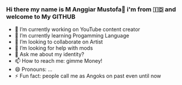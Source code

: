 ### Hi there my name is M Anggiar Mustofa👋 i'm from 🇮🇩 and welcome to My GITHUB

- 🔭 I’m currently working on YouTube content creator
- 🌱 I’m currently learning Progamming Language
- 👯 I’m looking to collaborate on Artist
- 🤔 I’m looking for help with mods
- 💬 Ask me about my identity?
- 📫 How to reach me: gimme Money!
- 😄 Pronouns: ...
- ⚡ Fun fact: people call me as Angoks on past even until now

<!--
**Angoks/Angoks** is a ✨ _special_ ✨ repository because its `README.md` (this file) appears on your GitHub profile.

Here are some ideas to get you started:

- 🔭 I’m currently working on ...
- 🌱 I’m currently learning ...
- 👯 I’m looking to collaborate on ...
- 🤔 I’m looking for help with ...
- 💬 Ask me about ...
- 📫 How to reach me: ...
- 😄 Pronouns: ...
- ⚡ Fun fact: ...
-->
